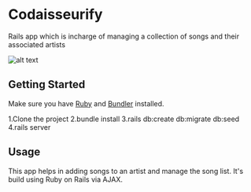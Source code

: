 # Codaisseurify

Rails app which is incharge of managing a collection of songs and their associated artists

![alt text](http://res.cloudinary.com/dvmfuraf4/image/upload/v1509193777/Codaisseurify_screen_z4yyfm.png "Logo title")

## Getting Started
Make sure you have [Ruby](https://www.ruby-lang.org/en/) and [Bundler](http://bundler.io/) installed.

1.Clone the project
2.bundle install
3.rails db:create db:migrate db:seed
4.rails server

## Usage
This app helps in adding songs to an artist and manage the song list. It's build using Ruby on Rails via AJAX.
